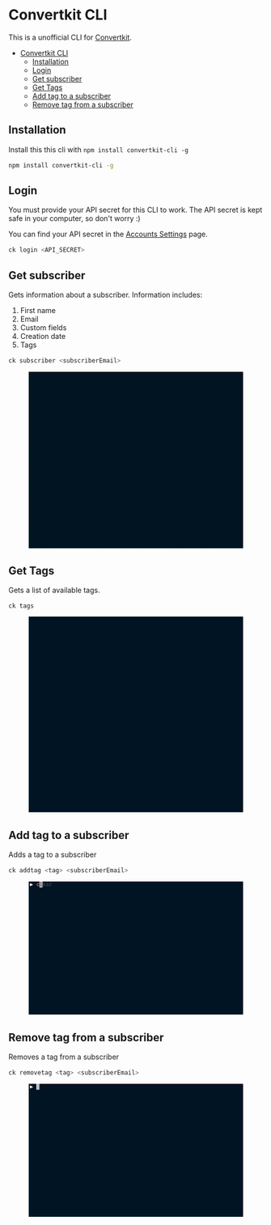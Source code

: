 # Convertkit CLI

This is a unofficial CLI for [Convertkit](https://convertkit.com?lmref=yfs9CA).

- [Convertkit CLI](#convertkit-cli)
  - [Installation](#installation)
  - [Login](#login)
  - [Get subscriber](#get-subscriber)
  - [Get Tags](#get-tags)
  - [Add tag to a subscriber](#add-tag-to-a-subscriber)
  - [Remove tag from a subscriber](#remove-tag-from-a-subscriber)

## Installation

Install this this cli with `npm install convertkit-cli -g`

```bash
npm install convertkit-cli -g
```

## Login

You must provide your API secret for this CLI to work. The API secret is kept safe in your computer, so don't worry :)

You can find your API secret in the [Accounts Settings](https://app.convertkit.com/account/edit) page.

```bash
ck login <API_SECRET>
```

## Get subscriber

Gets information about a subscriber. Information includes:

1. First name
2. Email
3. Custom fields
4. Creation date
5. Tags

```bash
ck subscriber <subscriberEmail>
```

<figure role="figure">
  <img src="images/subscriber.gif" alt="Gets a subscriber.">
</figure>

## Get Tags

Gets a list of available tags.

```
ck tags
```

<figure role="figure">
  <img src="images/tags.gif" alt="Gets list of tags.">
</figure>

## Add tag to a subscriber

Adds a tag to a subscriber

```bash
ck addtag <tag> <subscriberEmail>
```

<figure role="figure">
  <img src="images/addtag.gif" alt="Adds tag to subscriber">
</figure>

## Remove tag from a subscriber

Removes a tag from a subscriber

```bash
ck removetag <tag> <subscriberEmail>
```

<figure role="figure">
  <img src="images/removetag.gif" alt="Removes tag from a subscriber">
</figure>
